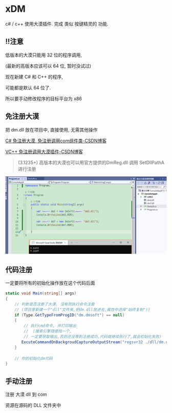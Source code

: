 # xDM

c# / c++ 使用大漠插件. 完成 类似 按键精灵的 功能.

## !!注意

低版本的大漠只能用 32 位的程序调用,

(最新的高版本应该可以 64 位, 暂时没试过)

现在新建 C# 和 C++ 的程序, 

可能都是默认 64 位了. 

所以要手动修改程序的目标平台为 x86

## 免注册大漠

把 dm.dll 放在项目中, 直接使用, 无需其他操作

[C# 免注册大漠, 免注册调用com组件类-CSDN博客](https://blog.csdn.net/black_bad1993/article/details/53906335)

[VC++ 免注册调用大漠插件-CSDN博客](https://blog.csdn.net/chuhe163/article/details/112745590)

> (3.1235+) 高版本的大漠也可以用官方提供的DmReg.dll  调用 SetDllPathA  进行注册

![image-20211210154016527](img.assets/image-20211210154016527.png)

## 代码注册

一定要将所有的初始化操作放在这个代码后面

```csharp
static void Main(string[] args)
{
    // 判断是否注册了大漠, 没有则执行命令注册 
    // (项目里新建一个"dll"文件夹,把dm.dll放进去,属性中选择"始终复制"))
    if (Type.GetTypeFromProgID("dm.dmsoft") == null)
    {
        // 执行cmd命令, 并打印输出 
        //  (搜索引擎随便找一个,
        // 一定要获取输出,否则还没等到注册成功,代码就继续执行了,就会初始化失败)
       ExcuteCommandOnBackgroudCaptureOutputStream("regsvr32 ./dll/dm.dll");
    }

    // 你的初始化dm代码
}
```

## 手动注册

注册 大漠 dll 到 com

资源在源码的 DLL 文件夹中
